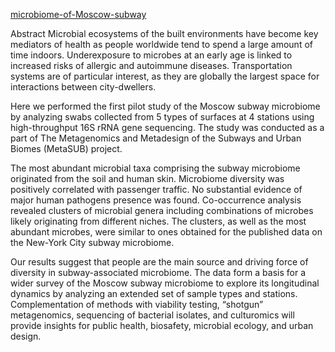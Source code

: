[microbiome-of-Moscow-subway](https://www.sciencedirect.com/science/article/pii/S2001037019304106)

Abstract
Microbial ecosystems of the built environments have become key mediators of health as people worldwide tend to spend a large amount of time indoors. Underexposure to microbes at an early age is linked to increased risks of allergic and autoimmune diseases. Transportation systems are of particular interest, as they are globally the largest space for interactions between city-dwellers.

Here we performed the first pilot study of the Moscow subway microbiome by analyzing swabs collected from 5 types of surfaces at 4 stations using high-throughput 16S rRNA gene sequencing. The study was conducted as a part of The Metagenomics and Metadesign of the Subways and Urban Biomes (MetaSUB) project.

The most abundant microbial taxa comprising the subway microbiome originated from the soil and human skin. Microbiome diversity was positively correlated with passenger traffic. No substantial evidence of major human pathogens presence was found. Co-occurrence analysis revealed clusters of microbial genera including combinations of microbes likely originating from different niches. The clusters, as well as the most abundant microbes, were similar to ones obtained for the published data on the New-York City subway microbiome.

Our results suggest that people are the main source and driving force of diversity in subway-associated microbiome. The data form a basis for a wider survey of the Moscow subway microbiome to explore its longitudinal dynamics by analyzing an extended set of sample types and stations. Complementation of methods with viability testing, “shotgun” metagenomics, sequencing of bacterial isolates, and culturomics will provide insights for public health, biosafety, microbial ecology, and urban design.
